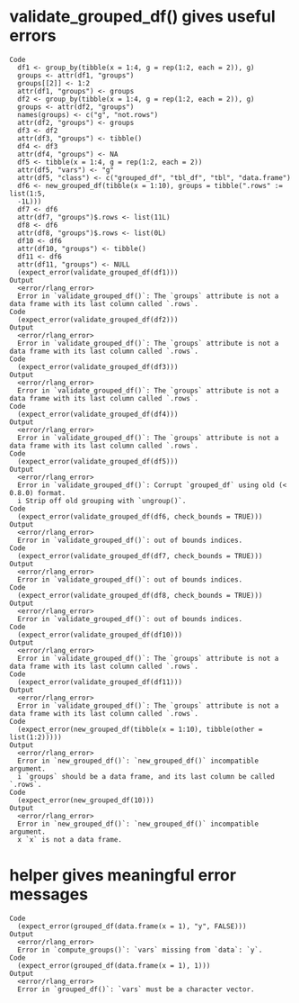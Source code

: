 # validate_grouped_df() gives useful errors

    Code
      df1 <- group_by(tibble(x = 1:4, g = rep(1:2, each = 2)), g)
      groups <- attr(df1, "groups")
      groups[[2]] <- 1:2
      attr(df1, "groups") <- groups
      df2 <- group_by(tibble(x = 1:4, g = rep(1:2, each = 2)), g)
      groups <- attr(df2, "groups")
      names(groups) <- c("g", "not.rows")
      attr(df2, "groups") <- groups
      df3 <- df2
      attr(df3, "groups") <- tibble()
      df4 <- df3
      attr(df4, "groups") <- NA
      df5 <- tibble(x = 1:4, g = rep(1:2, each = 2))
      attr(df5, "vars") <- "g"
      attr(df5, "class") <- c("grouped_df", "tbl_df", "tbl", "data.frame")
      df6 <- new_grouped_df(tibble(x = 1:10), groups = tibble(".rows" := list(1:5,
      -1L)))
      df7 <- df6
      attr(df7, "groups")$.rows <- list(11L)
      df8 <- df6
      attr(df8, "groups")$.rows <- list(0L)
      df10 <- df6
      attr(df10, "groups") <- tibble()
      df11 <- df6
      attr(df11, "groups") <- NULL
      (expect_error(validate_grouped_df(df1)))
    Output
      <error/rlang_error>
      Error in `validate_grouped_df()`: The `groups` attribute is not a data frame with its last column called `.rows`.
    Code
      (expect_error(validate_grouped_df(df2)))
    Output
      <error/rlang_error>
      Error in `validate_grouped_df()`: The `groups` attribute is not a data frame with its last column called `.rows`.
    Code
      (expect_error(validate_grouped_df(df3)))
    Output
      <error/rlang_error>
      Error in `validate_grouped_df()`: The `groups` attribute is not a data frame with its last column called `.rows`.
    Code
      (expect_error(validate_grouped_df(df4)))
    Output
      <error/rlang_error>
      Error in `validate_grouped_df()`: The `groups` attribute is not a data frame with its last column called `.rows`.
    Code
      (expect_error(validate_grouped_df(df5)))
    Output
      <error/rlang_error>
      Error in `validate_grouped_df()`: Corrupt `grouped_df` using old (< 0.8.0) format.
      i Strip off old grouping with `ungroup()`.
    Code
      (expect_error(validate_grouped_df(df6, check_bounds = TRUE)))
    Output
      <error/rlang_error>
      Error in `validate_grouped_df()`: out of bounds indices.
    Code
      (expect_error(validate_grouped_df(df7, check_bounds = TRUE)))
    Output
      <error/rlang_error>
      Error in `validate_grouped_df()`: out of bounds indices.
    Code
      (expect_error(validate_grouped_df(df8, check_bounds = TRUE)))
    Output
      <error/rlang_error>
      Error in `validate_grouped_df()`: out of bounds indices.
    Code
      (expect_error(validate_grouped_df(df10)))
    Output
      <error/rlang_error>
      Error in `validate_grouped_df()`: The `groups` attribute is not a data frame with its last column called `.rows`.
    Code
      (expect_error(validate_grouped_df(df11)))
    Output
      <error/rlang_error>
      Error in `validate_grouped_df()`: The `groups` attribute is not a data frame with its last column called `.rows`.
    Code
      (expect_error(new_grouped_df(tibble(x = 1:10), tibble(other = list(1:2)))))
    Output
      <error/rlang_error>
      Error in `new_grouped_df()`: `new_grouped_df()` incompatible argument.
      i `groups` should be a data frame, and its last column be called `.rows`.
    Code
      (expect_error(new_grouped_df(10)))
    Output
      <error/rlang_error>
      Error in `new_grouped_df()`: `new_grouped_df()` incompatible argument.
      x `x` is not a data frame.

# helper gives meaningful error messages

    Code
      (expect_error(grouped_df(data.frame(x = 1), "y", FALSE)))
    Output
      <error/rlang_error>
      Error in `compute_groups()`: `vars` missing from `data`: `y`.
    Code
      (expect_error(grouped_df(data.frame(x = 1), 1)))
    Output
      <error/rlang_error>
      Error in `grouped_df()`: `vars` must be a character vector.

